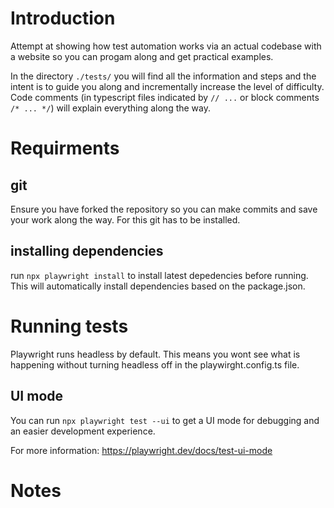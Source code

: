 # Introduction #
Attempt at showing how test automation works via an actual codebase with a website so you can progam along and get practical examples. 

In the directory `./tests/` you will find all the information and steps and the intent is to guide you along and incrementally increase the level of difficulty. Code comments (in typescript files indicated by `// ...` or block comments `/* ... */`) will explain everything along the way.

# Requirments #

## git ##
Ensure you have forked the repository so you can make commits and save your work along the way. For this git has to be installed.

## installing dependencies ## 
run `npx playwright install` to install latest depedencies before running. This will automatically install dependencies based on the package.json.

# Running tests #
Playwright runs headless by default. This means you wont see what is happening without turning headless off in the playwirght.config.ts file.

## UI mode ##
You can run `npx playwright test --ui` to get a UI mode for debugging and an easier development experience. 

For more information: https://playwright.dev/docs/test-ui-mode

# Notes #


